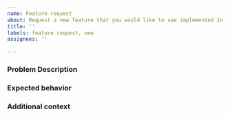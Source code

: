 ```yaml
---
name: Feature request
about: Request a new feature that you would like to see implemented in SDMetrics
title: ''
labels: feature request, new
assignees: ''

---
```


### Problem Description

<!--Replace this with a description of the problem that you think SDMetrics should be able
to solve and is not solving already-->

### Expected behavior

<!--Replace this a clear and concise description of what you would expect SDMetrics with regards
with the described problem. If possible, explain how you would like to interact with SDMetrics
and what the outcome of this interaction would be.-->

### Additional context

<!--Please provide any additional context that may be relevant to the issue here. If none,
please remove this section.-->
